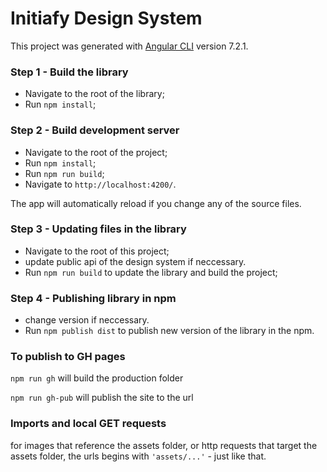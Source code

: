 # Initiafy Design System

This project was generated with [Angular CLI](https://github.com/angular/angular-cli) version 7.2.1.

### Step 1 - Build the library

- Navigate to the root of the library;
- Run `npm install`;

### Step 2 - Build development server

- Navigate to the root of the project;
- Run `npm install`;
- Run `npm run build`;
- Navigate to `http://localhost:4200/`.

The app will automatically reload if you change any of the source files.

### Step 3 - Updating files in the library

- Navigate to the root of this project;
- update public api of the design system if neccessary.
- Run `npm run build` to update the library and build the project;

### Step 4 - Publishing library in npm

- change version if neccessary.
- Run `npm publish dist` to publish new version of the library in the npm.

### To publish to GH pages

`npm run gh` will build the production folder

`npm run gh-pub` will publish the site to the url

### Imports and local GET requests

for images that reference the assets folder, or http requests that target the assets folder, the urls begins with `'assets/...'` - just like that.
